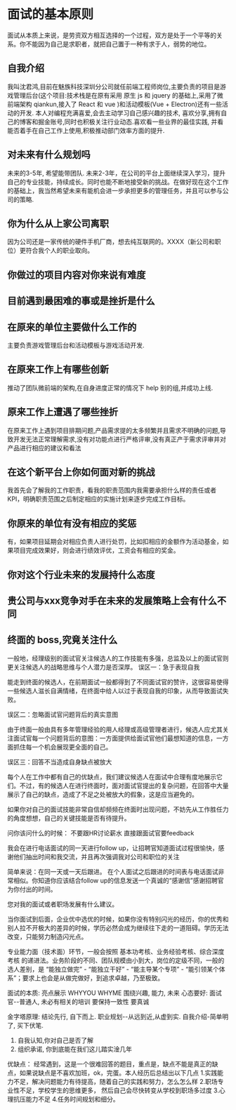 # 面试的基本原则

面试从本质上来说，是劳资双方相互选择的一个过程，双方是处于一个平等的关系。你不能因为自己是求职者，就把自己置于一种有求于人，弱势的地位。

## 自我介绍

  我叫沈君鸿,目前在魅族科技深圳分公司就任前端工程师岗位,主要负责的项目是游戏管理后台(这个项目:技术栈是在原有采用 原生 js 和 jquery 的基础上,采用了微前端架构 qiankun,接入了 React 和 vue )和活动模板(Vue + Electron)还有一些活动的开发. 本人对编程充满喜爱,会去主动学习自己感兴趣的技术, 喜欢分享,拥有自己的博客和掘金账号,同时也积极关注行业动态.喜欢看一些业界的最佳实践, 并看能否着手在自己工作上使用,积极推动部门效率方面的提升.

## 对未来有什么规划吗

未来的3-5年, 希望能带团队.
未来2-3年，在公司的平台上面继续深入学习，提升自己的专业技能，持续成长。同时也能不断地接受新的挑战。在做好现在这个工作的基础上，我当然希望未来有能机会进一步承担更多的管理任务，并且可以参与公司的策略.

## 你为什么从上家公司离职

  因为公司还是一家传统的硬件手机厂商，想去纯互联网的。XXXX（新公司和职位）更符合我个人的职业取向。

## 你做过的项目内容对你来说有难度

## 目前遇到最困难的事或是挫折是什么

## 在原来的单位主要做什么工作的

  主要负责游戏管理后台和活动模板与游戏活动开发.

## 在原来工作上有哪些创新

  推动了团队微前端的架构,在自身进度正常的情况下 help 别的组,并成功上线.

## 原来工作上遭遇了哪些挫折

  在原来工作上遇到项目排期问题,产品需求提的太多频繁并且需求不明确的问题,导致开发无法正常理解需求,没有对功能点进行严格评审,没有真正产于需求评审并对产品进行相应的建议和看法

## 在这个新平台上你如何面对新的挑战

  我首先会了解我的工作职责，看我的职责范围内我需要承担什么样的责任或者KPI，明确职责范围之后制定相应的实施计划来逐步完成工作目标。

## 你原来的单位有没有相应的奖惩

  有，如果项目延期会对相应负责人进行处罚，比如扣相应的金额作为活动基金，如果项目完成效果好，则会进行绩效评优，工资会有相应的奖金。

## 你对这个行业未来的发展持什么态度

## 贵公司与xxx竞争对手在未来的发展策略上会有什么不同

## 终面的 boss,究竟关注什么

一般地，经理级别的面试官关注候选人的工作技能有多强，总监及以上的面试官则更关注候选人的战略思维与个人潜力是否深厚。
误区一：急于表现自我  

能走到终面的候选人，在前期面试一般都得到了不同面试官的赞许，这很容易使得一些候选人滋长自满情绪，在终面中给人以过于表现自我的印象，从而导致面试失败。

误区二：忽略面试官问题背后的真实意图

由于终面一般由具有多年管理经验的用人经理或高级管理者进行，候选人应尤其关注面试官每一个问题背后的意图：一方面提供给面试官他们最想知道的信息，一方面抓住每一个机会展现更全面的自己。

误区三：回答不当造成自身缺点被放大

每个人在工作中都有自己的优缺点，我们建议候选人在面试中合理有度地展示它们。不过，有的候选人在进行终面时，面对面试官提出的复杂问题，在回答中大量展示了自己的缺点，造成了不足之处被放大的假象，这是应当避免的。

如果你对自己的面试技能非常自信却频频在终面时出现问题，不妨先从工作胜任力的角度想想，自己的关键技能是否有待提升。

问你该问什么的时候：
不要跟HR讨论薪水
直接跟面试官要feedback

我会在进行电话面试的同一天进行follow up，让招聘官知道面试过程很愉快，感谢他们抽出时间和我交流，并且再次强调我对公司和职位的关注

简单来说：在同一天或一天后跟进。
在个人面试之后跟进的时间表与电话面试非常相似。你知道你应该结合follow up的信息发送一个真诚的“感谢信”感谢招聘官为你付出的时间。

您对我的面试或者职场发展有什么建议。

当你面试到后面，企业优中选优的时候，如果你没有特别闪光的经历，你的优秀和别人拉不开极大的差异的时候，学历必然会成为继续往下走的一道阻碍。学历无法改变，只能努力制造闪光点。

专业能力面（技术面）环节，一般会按照 基本功考核、业务经验考核、综合深度考核 的递进法。业务阶段的不同、团队规模由小到大，岗位的定级不同，一般的选人差别，是 “能独立做完” - “能独立干好” - “能主导某个专项” - “能引领某个体系”；要求上也会是从做完做好，到追求卓越，乃至极致。

面试的本质: 亮点展示
WHYYOU  WHYME  围绕兴趣, 能力, 未来
心态要好: 面试官--普通人, 未必有相关的培训
要保持一致性 要真诚

金字塔原理:
结论先行, 自下而上.
职业规划--从远到近,从虚到实.
自我介绍-简单明了, 买下伏笔.

1. 自我认知,你对自己是否了解
2. 组织承诺, 你到底能在我们这儿踏实淦几年

优缺点：
经常遇到，这是一个很难回答的题目，重点是，缺点不能是真正的缺点，如果说缺点是不喜欢加班，ok，完蛋。本人经历后总结出以下几点
1.实践能力不足，解决问题能力有待提高，随着自己的实践和努力，怎么怎么样
2.职场专业性不足，学校学生的思维更多， 然后自己会尽快转变从学校到职场多过度
3.心理抗压能力不足
4.任务时间规划和细分。
